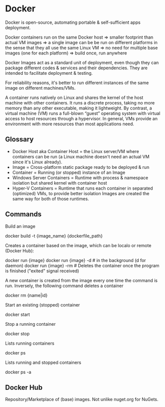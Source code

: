 # Docker

Docker is open-source, automating portable & self-sufficient apps deployment.

Docker containers run on the same Docker host
  => smaller footprint than actual VM images
  => a single image can be be run on different platforms in the sense that they all use the same Linux VM
  => no need for multiple base images (one for each platform)
  => build once, run anywhere

Docker Images act as a standard unit of deployment, even though they can package different codes & services and their dependencies.
They are intended to facilitate deployment & testing.

For reliability reasons, it's better to run different instances of the same image on different machines/VMs.

A container runs natively on Linux and shares the kernel of the host machine with other containers.
It runs a discrete process, taking no more memory than any other executable, making it lightweight.
By contrast, a virtual machine (VM) runs a full-blown “guest” operating system with virtual access to host resources through a hypervisor.
In general, VMs provide an environment with more resources than most applications need.

## Glossary

* Docker Host aka Container Host = the Linux server/VM where containers can be run (a Linux machine doesn't need an actual VM since it's Linux already).
* Image = Cross-platform static package ready to be deployed & run
* Container = Running (or stopped) instance of an Image
* Windows Server Containers = Runtime with process & namespace isolation but shared kernel with container host
* Hyper-V Containers = Runtime that runs each container in separated (optimized) VMs, to provide better isolation
Images are created the same way for both of those runtimes.

## Commands

Build an image

  docker build -t {image_name} {dockerfile_path}

Creates a container based on the image, which can be localo or remote (Docker Hub):

  docker run {image}
  docker run {image} -d # in the background (d for daemon)
  docker run {image} -rm # Deletes the container once the program is finished ("exited" signal received)

A new container is created from the image every one time the command is run.
Inversely, the following command deletes a container

  docker rm {name|id}

Start an existing (stopped) container

  docker start

Stop a running container

  docker stop

Lists running containers

  docker ps

Lists running and stopped containers

  docker ps -a
  
## Docker Hub

Repository/Marketplace of (base) images. Not unlike nuget.org for NuGets.

